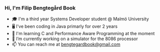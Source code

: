 ### Hi, I'm Filip Bengtegård Book

- 🎓 I'm a third year Systems Developer student @ Malmö University
- 🖥️ I've been coding in Java primarly for over 2 years
- 🌱 I'm learning C and Performance Aware Programming at the moment
- 🔭 I’m currently working on a simulator for the 8086 processor
- 📫 You can reach me at bengtegardbook@gmail.com

<!--
**Insanityandme/insanityandme** is a ✨ _special_ ✨ repository because its `README.md` (this file) appears on your GitHub profile.

Here are some ideas to get you started:

- 🔭 I’m currently working on ...
- 🌱 I’m currently learning ...
- 👯 I’m looking to collaborate on ...
- 🤔 I’m looking for help with ...
- 💬 Ask me about ...
- 📫 How to reach me: ...
- 😄 Pronouns: ...
- ⚡ Fun fact: ...
-->
